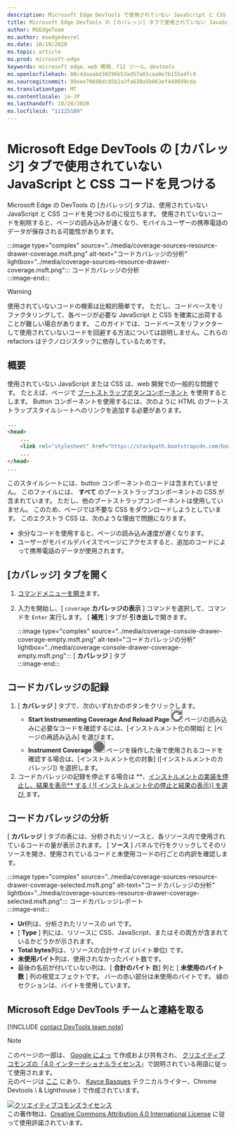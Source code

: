 ```yaml
---
description: Microsoft Edge DevTools で使用されていない JavaScript と CSS コードを検索して分析する方法について説明します。
title: Microsoft Edge DevTools の [カバレッジ] タブで使用されていない JavaScript と CSS コードを見つける
author: MSEdgeTeam
ms.author: msedgedevrel
ms.date: 10/19/2020
ms.topic: article
ms.prod: microsoft-edge
keywords: microsoft edge、web 開発、f12 ツール、devtools
ms.openlocfilehash: 08c4daaabd30296b53ad57a81caa0e7b155a4fc9
ms.sourcegitcommit: 99eee78698dc95b2a3fa638a5b063ef449899cda
ms.translationtype: MT
ms.contentlocale: ja-JP
ms.lasthandoff: 10/20/2020
ms.locfileid: "11125189"
---
```

<!-- Copyright Kayce Basques 

   Licensed under the Apache License, Version 2.0 (the "License");
   you may not use this file except in compliance with the License.
   You may obtain a copy of the License at

       https://www.apache.org/licenses/LICENSE-2.0

   Unless required by applicable law or agreed to in writing, software
   distributed under the License is distributed on an "AS IS" BASIS,
   WITHOUT WARRANTIES OR CONDITIONS OF ANY KIND, either express or implied.
   See the License for the specific language governing permissions and
   limitations under the License.  -->

# Microsoft Edge DevTools の [カバレッジ] タブで使用されていない JavaScript と CSS コードを見つける  

Microsoft Edge の DevTools の [カバレッジ] タブは、使用されていない JavaScript と CSS コードを見つけるのに役立ちます。  使用されていないコードを削除すると、ページの読み込みが速くなり、モバイルユーザーの携帯電話のデータが保存される可能性があります。  

:::image type="complex" source="../media/coverage-sources-resource-drawer-coverage.msft.png" alt-text="コードカバレッジの分析" lightbox="../media/coverage-sources-resource-drawer-coverage.msft.png":::
   コードカバレッジの分析  
:::image-end:::  

> [!WARNING]
> 使用されていないコードの検索は比較的簡単です。  ただし、コードベースをリファクタリングして、各ページが必要な JavaScript と CSS を確実に出荷することが難しい場合があります。  このガイドでは、コードベースをリファクターして使用されていないコードを回避する方法については説明しません。これらの refactors はテクノロジスタックに依存しているためです。  

## 概要  

使用されていない JavaScript または CSS は、web 開発での一般的な問題です。  たとえば、ページで [ブートストラップボタンコンポーネント][BootstrapButtons] を使用するとします。  Button コンポーネントを使用するには、次のように HTML のブートストラップスタイルシートへのリンクを追加する必要があります。  

```html
...
<head>
    ...
    <link rel="stylesheet" href="https://stackpath.bootstrapcdn.com/bootstrap/4.3.1/css/bootstrap.min.css" integrity="sha384-ggOyR0iXCbMQv3Xipma34MD+dH/1fQ784/j6cY/iJTQUOhcWr7x9JvoRxT2MZw1T" crossorigin="anonymous">
    ...
</head>
...
```  

このスタイルシートには、button コンポーネントのコードは含まれていません。  このファイルには、 **すべて** のブートストラップコンポーネントの CSS が含まれています。  ただし、他のブートストラップコンポーネントは使用していません。  このため、ページでは不要な CSS をダウンロードしようとしています。  このエクストラ CSS は、次のような理由で問題になります。  

*   余分なコードを使用すると、ページの読み込み速度が遅くなります。  <!--See [Render-Blocking CSS][render].  -->  
*   ユーザーがモバイルデバイスでページにアクセスすると、追加のコードによって携帯電話のデータが使用されます。  
    
<!--[render]: /web/fundamentals/performance/critical-rendering-path/render-blocking-css  -->  

## [カバレッジ] タブを開く  

1.  [コマンドメニューを開き][DevToolsCommandMenu]ます。  
1.  入力を開始し、[ `coverage` **カバレッジの表示** ] コマンドを選択して、コマンドを `Enter` 実行します。  [ **補充** ] タブが **引き出し**で開きます。  

    :::image type="complex" source="../media/coverage-console-drawer-coverage-empty.msft.png" alt-text="コードカバレッジの分析" lightbox="../media/coverage-console-drawer-coverage-empty.msft.png":::
       [ **カバレッジ** ] タブ  
    :::image-end:::  
    
## コードカバレッジの記録  

1.  [ **カバレッジ** ] タブで、次のいずれかのボタンをクリックします。  
    *   **Start Instrumenting Coverage And Reload Page** ![ ][ImageReloadIcon] ページの読み込みに必要なコードを確認するには、[インストルメント化の開始] と [ページの再読み込み] を選びます。  
    *   **Instrument Coverage** ![ ][ImageRecordIcon] ページを操作した後で使用されるコードを確認する場合は、[インストルメント化の対象] ([インストルメントのカバレッジ]) を選択します。  
1.  コードカバレッジの記録を停止する場合は **、[インストルメントの実装を停止し、結果を表示** する ( ![ インストルメント化の停止と結果の表示)] を選び ][ImageStopIcon] ます。  
    
## コードカバレッジの分析  

[ **カバレッジ** ] タブの表には、分析されたリソースと、各リソース内で使用されているコードの量が表示されます。  [ **ソース** ] パネルで行をクリックしてそのリソースを開き、使用されているコードと未使用コードの行ごとの内訳を確認します。  

:::image type="complex" source="../media/coverage-sources-resource-drawer-coverage-selected.msft.png" alt-text="コードカバレッジの分析" lightbox="../media/coverage-sources-resource-drawer-coverage-selected.msft.png":::
   コードカバレッジレポート  
:::image-end:::  

*   **Url**列は、分析されたリソースの url です。  
*   [ **Type** ] 列には、リソースに CSS、JavaScript、またはその両方が含まれているかどうかが示されます。  
*   **Total bytes**列は、リソースの合計サイズ (バイト単位) です。  
*   **未使用バイト**列は、使用されなかったバイト数です。  
*   最後の名前が付いていない列は、[ **合計のバイト** 数] 列と [ **未使用のバイト数** ] 列の視覚エフェクトです。  バーの赤い部分は未使用のバイトです。  緑のセクションは、バイトを使用しています。  
    
## Microsoft Edge DevTools チームと連絡を取る  

[!INCLUDE [contact DevTools team note](../includes/contact-devtools-team-note.md)]  

<!-- image links -->  

[ImageReloadIcon]: ../media/reload-icon.msft.png  
[ImageRecordIcon]: ../media/record-icon.msft.png  
[ImageStopIcon]: ../media/stop-icon.msft.png  

<!-- links -->  

[DevToolsCommandMenu]: ../command-menu/index.md "Microsoft Edge DevTools コマンドメニューを使用してコマンドを実行する |Microsoft ドキュメント"  

[BootstrapButtons]: https://getbootstrap.com/docs/4.3/components/buttons "ボタン-ブートストラップ"  

> [!NOTE]
> このページの一部は、 [Google によっ][GoogleSitePolicies] て作成および共有され、 [クリエイティブコモンズの「4.0 インターナショナルライセンス][CCA4IL]」で説明されている用語に従って使用されます。  
> 元のページは [ここ](https://developers.google.com/web/tools/chrome-devtools/coverage/index) にあり、 [Kayce Basques][KayceBasques] テクニカルライター、Chrome Devtools \ & Lighthouse \) で作成されています。  

[![クリエイティブコモンズライセンス][CCby4Image]][CCA4IL]  
この著作物は、[Creative Commons Attribution 4.0 International License][CCA4IL] に従って使用許諾されています。  

[CCA4IL]: https://creativecommons.org/licenses/by/4.0  
[CCby4Image]: https://i.creativecommons.org/l/by/4.0/88x31.png  
[GoogleSitePolicies]: https://developers.google.com/terms/site-policies  
[KayceBasques]: https://developers.google.com/web/resources/contributors/kaycebasques  

